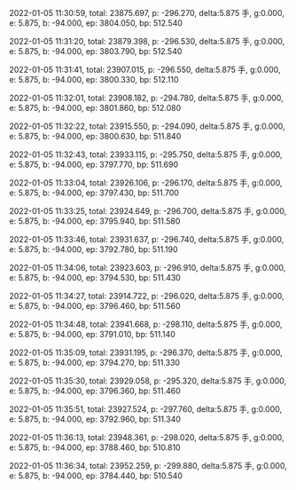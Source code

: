 2022-01-05 11:30:59, total: 23875.697, p: -296.270, delta:5.875 手, g:0.000, e: 5.875, b: -94.000, ep: 3804.050, bp: 512.540

2022-01-05 11:31:20, total: 23879.398, p: -296.530, delta:5.875 手, g:0.000, e: 5.875, b: -94.000, ep: 3803.790, bp: 512.540

2022-01-05 11:31:41, total: 23907.015, p: -296.550, delta:5.875 手, g:0.000, e: 5.875, b: -94.000, ep: 3800.330, bp: 512.110

2022-01-05 11:32:01, total: 23908.182, p: -294.780, delta:5.875 手, g:0.000, e: 5.875, b: -94.000, ep: 3801.860, bp: 512.080

2022-01-05 11:32:22, total: 23915.550, p: -294.090, delta:5.875 手, g:0.000, e: 5.875, b: -94.000, ep: 3800.630, bp: 511.840

2022-01-05 11:32:43, total: 23933.115, p: -295.750, delta:5.875 手, g:0.000, e: 5.875, b: -94.000, ep: 3797.770, bp: 511.690

2022-01-05 11:33:04, total: 23926.106, p: -296.170, delta:5.875 手, g:0.000, e: 5.875, b: -94.000, ep: 3797.430, bp: 511.700

2022-01-05 11:33:25, total: 23924.649, p: -296.700, delta:5.875 手, g:0.000, e: 5.875, b: -94.000, ep: 3795.940, bp: 511.580

2022-01-05 11:33:46, total: 23931.637, p: -296.740, delta:5.875 手, g:0.000, e: 5.875, b: -94.000, ep: 3792.780, bp: 511.190

2022-01-05 11:34:06, total: 23923.603, p: -296.910, delta:5.875 手, g:0.000, e: 5.875, b: -94.000, ep: 3794.530, bp: 511.430

2022-01-05 11:34:27, total: 23914.722, p: -296.020, delta:5.875 手, g:0.000, e: 5.875, b: -94.000, ep: 3796.460, bp: 511.560

2022-01-05 11:34:48, total: 23941.668, p: -298.110, delta:5.875 手, g:0.000, e: 5.875, b: -94.000, ep: 3791.010, bp: 511.140

2022-01-05 11:35:09, total: 23931.195, p: -296.370, delta:5.875 手, g:0.000, e: 5.875, b: -94.000, ep: 3794.270, bp: 511.330

2022-01-05 11:35:30, total: 23929.058, p: -295.320, delta:5.875 手, g:0.000, e: 5.875, b: -94.000, ep: 3796.360, bp: 511.460

2022-01-05 11:35:51, total: 23927.524, p: -297.760, delta:5.875 手, g:0.000, e: 5.875, b: -94.000, ep: 3792.960, bp: 511.340

2022-01-05 11:36:13, total: 23948.361, p: -298.020, delta:5.875 手, g:0.000, e: 5.875, b: -94.000, ep: 3788.460, bp: 510.810

2022-01-05 11:36:34, total: 23952.259, p: -299.880, delta:5.875 手, g:0.000, e: 5.875, b: -94.000, ep: 3784.440, bp: 510.540